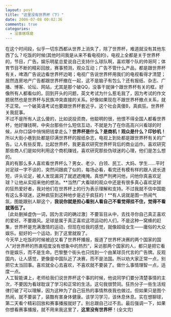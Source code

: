 ```yaml
---
layout: post
title: "这里没有世界杯（下）"
date: 2006-07-08 00:02:36
comments: true
categories:
  - 没事瞎琢磨
---
```

在这个时间段，似乎一切东西都从世界上消失了，除了世界杯，难道就没有其他东西了么？吃饭的时候(其他时间我是从来不看电视的)，电视上全都是关于世界杯的，节目，广告。娱乐明星总爱说自己支持什么球队啊，喜欢哪个队的帅哥阿；体育节目不断的精彩回放，赛事预测，观众互动；广告不管什么产品，都是跟世界杯有关，啤酒广告说边看世界杯边喝；电视广告说世界杯用我们的电视看得才清楚；居然连房地产广告都跟世界杯撤在一起，这不是脑子有包么？还有报纸、杂志、广播、博客、论坛、网站，尤其是那个破QQ，没事干就弹个跟世界杯有关的框，好像所有人都看似的。回到开头的问题，英文考试为什么惹毛我了，因为考试的作文题居然也是世界杯与民族冲突直接的关系。好像如果现在不跟世界杯撤点关系，就不正常。一个破英语考试也要跟世界杯套近乎。这个社会真傻B，真疯狂。世界杯关我屁事。  
不过不是所有人这么傻的，比如说投资商，他聪明的很，他恨不得全国人都看世界杯，他好赚钱啊，中央台那些什么短信互动，不就是为了在你高高兴兴看球的时候，从你口袋中悄悄把钱拿走么？<span style="font-weight: bold">世界杯是什么？是商机！观众是什么？印钞机！</span>所以大街小巷到处都是印满世界杯的报纸杂志，电视上到处都是跟世界杯有关的广告。让人有些反胃。比起世界杯，我更喜欢研究世界杯背后的商业运作。喜欢研究那些商人们是如何利用这个商机赚钱，喜欢研究那些伪球迷的心理，他们是怎么想的。  
真的有那么多人喜欢看世界杯么？男女、老少、白领、民工、大妈、学生……平时对足球一字不谈的，突然间跟疯了似的，每场必看，看完还有模有样的跟人说长道短，评头论足，被人发现漏洞了就遮遮掩掩。真想严刑拷问他，问他你真喜欢足球？让他从实招来他的想法。**当然广大看球的观众中还是有很多真心喜欢足球的狂热爱好者，我对他们在世界杯上的行为表示理解和支持。不过我就不信中国能有这么多球迷，这种疯狂到这种地步是近乎疯狂的！**有人说就是图一热闹气氛，图能跟别人聊这个，**我说你就是担心看别人看自己不看觉得挂不住，觉得不看就落伍了。**  
［此处删掉虚伪一词，因为言词的确过激］不要盲目从中，去找寻你自己真正喜欢的爱好。不要跟风。足球是属于真正喜欢这项运动的人们，不是这种一窝蜂的赶集，世界杯是充满激情的运动，但现在给我的感觉，就像超级女生——庸俗的大众娱乐。挺好的一个运动，到了这里就毁了。  
今天早上吃饭的时候被迫又看了世界杯播报，报道了世界杯决赛的两个国家的国人“对世界杯的热衷程度没有想象中的热烈”，采访那两个国家的人，都只是把它看作是娱乐，而不是生命。巴黎整个街头也只找到一个由某球员代言的广告牌。反观国内，让人感觉，更像是中国队近了决赛，而不是法国。所以劝大家正常一点，别把它太当回事。喜欢就全心去喜欢，不喜欢就不要装了。做什么事情理智一点，适度一点。  
人工智能课上，老师给我们说世界杯这个事的时候，他说同学们要分清楚事情的主次，不要因为看球耽误了学习和正常的生活。这句我很赞同。狂热分子一些生活规律打破了可以理解，因为这种为了自己狂热的事情熬夜我也做过。但如果只是图个热闹，就不要装了，装酷有害身体健康。该学习学习，该休息休息。实在想聊球，第二天看个精彩回放和赛事播报就好了。别总跟自己过不去。最后强调一下，如果你想看赛事播报，就不用来我这里了，**这里没有世界杯**！(全文完)